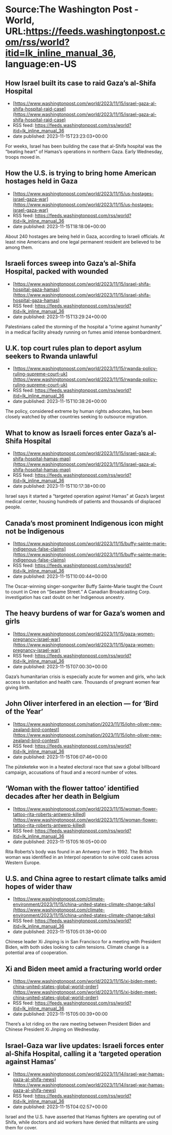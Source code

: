 # Source:The Washington Post - World, URL:https://feeds.washingtonpost.com/rss/world?itid=lk_inline_manual_36, language:en-US

## How Israel built its case to raid Gaza’s al-Shifa Hospital
 - [https://www.washingtonpost.com/world/2023/11/15/israel-gaza-al-shifa-hospital-raid-case](https://www.washingtonpost.com/world/2023/11/15/israel-gaza-al-shifa-hospital-raid-case)
 - RSS feed: https://feeds.washingtonpost.com/rss/world?itid=lk_inline_manual_36
 - date published: 2023-11-15T23:23:03+00:00

For weeks, Israel has been building the case that al-Shifa hospital was the “beating heart” of Hamas’s operations in northern Gaza. Early Wednesday, troops moved in.

## How the U.S. is trying to bring home American hostages held in Gaza
 - [https://www.washingtonpost.com/world/2023/11/15/us-hostages-israel-gaza-war](https://www.washingtonpost.com/world/2023/11/15/us-hostages-israel-gaza-war)
 - RSS feed: https://feeds.washingtonpost.com/rss/world?itid=lk_inline_manual_36
 - date published: 2023-11-15T18:18:06+00:00

About 240 hostages are being held in Gaza, according to Israeli officials. At least nine Americans and one legal permanent resident are believed to be among them.

## Israeli forces sweep into Gaza’s al-Shifa Hospital, packed with wounded
 - [https://www.washingtonpost.com/world/2023/11/15/israel-shifa-hospital-gaza-hamas](https://www.washingtonpost.com/world/2023/11/15/israel-shifa-hospital-gaza-hamas)
 - RSS feed: https://feeds.washingtonpost.com/rss/world?itid=lk_inline_manual_36
 - date published: 2023-11-15T13:29:24+00:00

Palestinians called the storming of the hospital a “crime against humanity” in a medical facility already running on fumes amid intense bombardment.

## U.K. top court rules plan to deport asylum seekers to Rwanda unlawful
 - [https://www.washingtonpost.com/world/2023/11/15/rwanda-policy-ruling-supreme-court-uk](https://www.washingtonpost.com/world/2023/11/15/rwanda-policy-ruling-supreme-court-uk)
 - RSS feed: https://feeds.washingtonpost.com/rss/world?itid=lk_inline_manual_36
 - date published: 2023-11-15T10:38:26+00:00

The policy, considered extreme by human rights advocates, has been closely watched by other countries seeking to outsource migration.

## What to know as Israeli forces enter Gaza’s al-Shifa Hospital
 - [https://www.washingtonpost.com/world/2023/11/15/israel-gaza-al-shifa-hospital-hamas-map](https://www.washingtonpost.com/world/2023/11/15/israel-gaza-al-shifa-hospital-hamas-map)
 - RSS feed: https://feeds.washingtonpost.com/rss/world?itid=lk_inline_manual_36
 - date published: 2023-11-15T10:17:38+00:00

Israel says it started a “targeted operation against Hamas” at Gaza’s largest medical center, housing hundreds of patients and thousands of displaced people.

## Canada’s most prominent Indigenous icon might not be Indigenous
 - [https://www.washingtonpost.com/world/2023/11/15/buffy-sainte-marie-indigenous-false-claims](https://www.washingtonpost.com/world/2023/11/15/buffy-sainte-marie-indigenous-false-claims)
 - RSS feed: https://feeds.washingtonpost.com/rss/world?itid=lk_inline_manual_36
 - date published: 2023-11-15T10:00:44+00:00

The Oscar-winning singer-songwriter Buffy Sainte-Marie taught the Count to count in Cree on “Sesame Street.” A Canadian Broadcasting Corp. investigation has cast doubt on her Indigenous ancestry.

## The heavy burdens of war for Gaza’s women and girls
 - [https://www.washingtonpost.com/world/2023/11/15/gaza-women-pregnancy-israel-war](https://www.washingtonpost.com/world/2023/11/15/gaza-women-pregnancy-israel-war)
 - RSS feed: https://feeds.washingtonpost.com/rss/world?itid=lk_inline_manual_36
 - date published: 2023-11-15T07:00:30+00:00

Gaza’s humanitarian crisis is especially acute for women and girls, who lack access to sanitation and health care. Thousands of pregnant women fear giving birth.

## John Oliver interfered in an election — for ‘Bird of the Year’
 - [https://www.washingtonpost.com/nation/2023/11/15/john-oliver-new-zealand-bird-contest](https://www.washingtonpost.com/nation/2023/11/15/john-oliver-new-zealand-bird-contest)
 - RSS feed: https://feeds.washingtonpost.com/rss/world?itid=lk_inline_manual_36
 - date published: 2023-11-15T06:07:46+00:00

The pūteketeke won in a heated electoral race that saw a global billboard campaign, accusations of fraud and a record number of votes.

## ‘Woman with the flower tattoo’ identified decades after her death in Belgium
 - [https://www.washingtonpost.com/world/2023/11/15/woman-flower-tattoo-rita-roberts-antwerp-killed](https://www.washingtonpost.com/world/2023/11/15/woman-flower-tattoo-rita-roberts-antwerp-killed)
 - RSS feed: https://feeds.washingtonpost.com/rss/world?itid=lk_inline_manual_36
 - date published: 2023-11-15T05:16:05+00:00

Rita Roberts’s body was found in an Antwerp river in 1992. The British woman was identified in an Interpol operation to solve cold cases across Western Europe.

## U.S. and China agree to restart climate talks amid hopes of wider thaw
 - [https://www.washingtonpost.com/climate-environment/2023/11/15/china-united-states-climate-change-talks](https://www.washingtonpost.com/climate-environment/2023/11/15/china-united-states-climate-change-talks)
 - RSS feed: https://feeds.washingtonpost.com/rss/world?itid=lk_inline_manual_36
 - date published: 2023-11-15T05:01:38+00:00

Chinese leader Xi Jinping is in San Francisco for a meeting with President Biden, with both sides looking to calm tensions. Climate change is a potential area of cooperation.

## Xi and Biden meet amid a fracturing world order
 - [https://www.washingtonpost.com/world/2023/11/15/xi-biden-meet-china-united-states-global-world-order](https://www.washingtonpost.com/world/2023/11/15/xi-biden-meet-china-united-states-global-world-order)
 - RSS feed: https://feeds.washingtonpost.com/rss/world?itid=lk_inline_manual_36
 - date published: 2023-11-15T05:00:39+00:00

There’s a lot riding on the rare meeting between President Biden and Chinese President Xi Jinping on Wednesday.

## Israel-Gaza war live updates: Israeli forces enter al-Shifa Hospital, calling it a ‘targeted operation against Hamas’
 - [https://www.washingtonpost.com/world/2023/11/14/israel-war-hamas-gaza-al-shifa-news](https://www.washingtonpost.com/world/2023/11/14/israel-war-hamas-gaza-al-shifa-news)
 - RSS feed: https://feeds.washingtonpost.com/rss/world?itid=lk_inline_manual_36
 - date published: 2023-11-15T04:02:57+00:00

Israel and the U.S. have asserted that Hamas fighters are operating out of Shifa, while doctors and aid workers have denied that militants are using them for cover.

